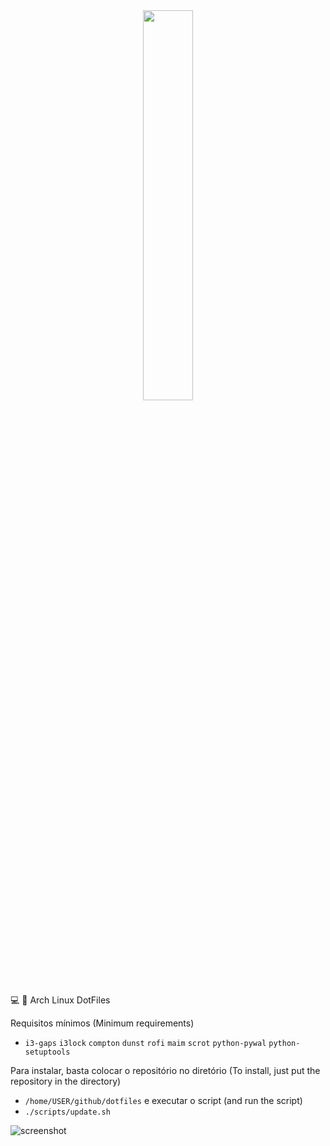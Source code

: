 <center><img src="https://dotfiles.github.io/images/dotfiles-logo.png" height="40%" width="40%;"/></center>

💻 🎨 Arch Linux DotFiles

Requisitos mínimos (Minimum requirements)

- `i3-gaps` `i3lock` `compton` `dunst` `rofi` `maim` `scrot` `python-pywal` `python-setuptools`

Para instalar, basta colocar o repositório no diretório (To install, just put the repository in the directory)
- `/home/USER/github/dotfiles`
e executar o script (and run the script)
- `./scripts/update.sh`

![screenshot](https://raw.githubusercontent.com/mamutal91/dotfiles/master/screenshot.png)